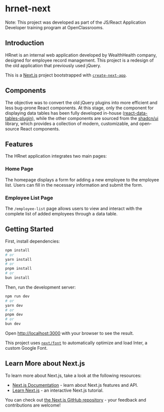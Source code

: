 # hrnet-next

Note: This project was developed as part of the JS/React Application Developer training program at OpenClassrooms.

## Introduction 

HRnet is an internal web application developed by WealthHealth company, designed for employee record management. This project is a redesign of the old application that previously used jQuery.

This is a [Next.js](https://nextjs.org/) project bootstrapped with [`create-next-app`](https://github.com/vercel/next.js/tree/canary/packages/create-next-app).

## Components

The objective was to convert the old jQuery plugins into more efficient and less bug-prone React components.
At this stage, only the component for displaying data tables has been fully developed in-house ([react-data-tables-plugin](https://github.com/rbrahier17/react-data-tables-plugin)), while the other components are sourced from the [shadcn/ui](https://ui.shadcn.com/) library, which provides a collection of modern, customizable, and open-source React components.

## Features

The HRnet application integrates two main pages:

### Home Page

The homepage displays a form for adding a new employee to the employee list. Users can fill in the necessary information and submit the form.

### Employee List Page

The `/employee-list` page allows users to view and interact with the complete list of added employees through a data table.

## Getting Started

First, install dependencies:

```bash
npm install
# or
yarn install
# or
pnpm install
# or
bun install
```
Then, run the development server:

```bash
npm run dev
# or
yarn dev
# or
pnpm dev
# or
bun dev
```

Open [http://localhost:3000](http://localhost:3000) with your browser to see the result.

This project uses [`next/font`](https://nextjs.org/docs/basic-features/font-optimization) to automatically optimize and load Inter, a custom Google Font.

## Learn More about Next.js

To learn more about Next.js, take a look at the following resources:

- [Next.js Documentation](https://nextjs.org/docs) - learn about Next.js features and API.
- [Learn Next.js](https://nextjs.org/learn) - an interactive Next.js tutorial.

You can check out [the Next.js GitHub repository](https://github.com/vercel/next.js/) - your feedback and contributions are welcome!


